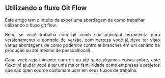 ## Utilizando o fluxo Git Flow
Este artigo tem o intuito de expor uma abordagem de como trabalhar utilizando o fluxo git flow.

<p align="justify">Bem, se você trabalha com git como sua principal ferramenta para versionamento e controle de versão, com certeza você já deve ter visto várias abordagens de como podemos controlar branches em um cenário de produção ou até mesmo de pessoal(local).</p>

<p align="justify">Caso você seja iniciante com git ou até sabe algumas coisas sobre, este fluxo irá ajudar você a ter uma maior familiridade como empresas e projetos que são open source costumam usar em seus fluxos de trabalho.</p>



